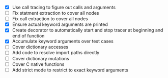 - [x] Use call tracing to figure out calls and arguments
- [ ] Fix statment extraction to cover all nodes
- [ ] Fix call extraction to cover all nodes
- [x] Ensure actual keyword arguments are printed
- [x] Create decorator to automatically start and stop tracer at 
beginning and end of function
- [x] Accumulate keyword arguments over test cases
- [ ] Cover dictionary accesses
- [ ] Add code to resolve import paths directly
- [ ] Cover dictionary mutations
- [ ] Cover C native functions
- [ ] Add strict mode to restrict to exact keyword arguments